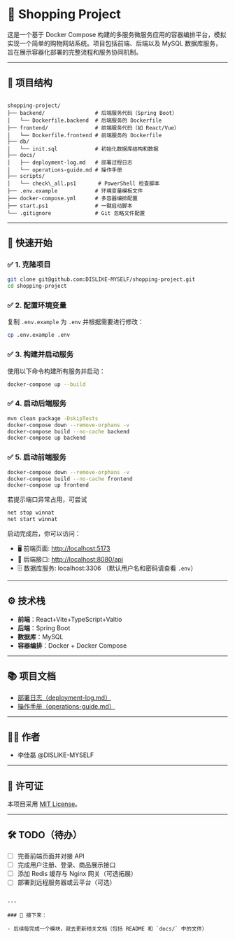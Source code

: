 # 🛒 Shopping Project

这是一个基于 Docker Compose 构建的多服务微服务应用的容器编排平台，模拟实现一个简单的购物网站系统。项目包括前端、后端以及 MySQL 数据库服务，旨在展示容器化部署的完整流程和服务协同机制。

---

## 📁 项目结构

```

shopping-project/
├── backend/                # 后端服务代码（Spring Boot）
│   └── Dockerfile.backend  # 后端服务的 Dockerfile
├── frontend/               # 前端服务代码（如 React/Vue）
│   └── Dockerfile.frontend # 前端服务的 Dockerfile
├── db/
│   └── init.sql            # 初始化数据库结构和数据
├── docs/
│   ├── deployment-log.md   # 部署过程日志
│   └── operations-guide.md # 操作手册
├── scripts/
│   └── check\_all.ps1       # PowerShell 检查脚本
├── .env.example            # 环境变量模板文件
├── docker-compose.yml      # 多容器编排配置
├── start.ps1               # 一键启动脚本
└── .gitignore              # Git 忽略文件配置

```

---

## 🚀 快速开始

### ✅ 1. 克隆项目

```bash
git clone git@github.com:DISLIKE-MYSELF/shopping-project.git
cd shopping-project
```

### ✅ 2. 配置环境变量

复制 `.env.example` 为 `.env` 并根据需要进行修改：

```bash
cp .env.example .env
```

### ✅ 3. 构建并启动服务

使用以下命令构建所有服务并启动：

```bash
docker-compose up --build
```

### ✅ 4. 启动后端服务

```bash
mvn clean package -DskipTests
docker-compose down --remove-orphans -v
docker-compose build --no-cache backend
docker-compose up backend
```

### ✅ 5. 启动前端服务

```bash
docker-compose down --remove-orphans -v
docker-compose build --no-cache frontend
docker-compose up frontend
```

若提示端口异常占用，可尝试

```bash
net stop winnat
net start winnat
```

启动完成后，你可以访问：

- 🖥️ 前端页面: [http://localhost:5173](http://localhost:5173)
- 🔌 后端接口: [http://localhost:8080/api](http://localhost:8080/api)
- 🗄️ 数据库服务: localhost:3306 （默认用户名和密码请查看 `.env`）

---

## ⚙️ 技术栈

- **前端**：React+Vite+TypeScript+Valtio
- **后端**：Spring Boot
- **数据库**：MySQL
- **容器编排**：Docker + Docker Compose

---

## 📚 项目文档

- [部署日志（deployment-log.md）](./docs/deployment-log.md)
- [操作手册（operations-guide.md）](./docs/operations-guide.md)

---

## 👨‍💻 作者

- 李佳磊 @DISLIKE-MYSELF

---

## 🪪 许可证

本项目采用 [MIT License](LICENSE)。

---

## 🛠️ TODO（待办）

- [ ] 完善前端页面并对接 API
- [ ] 完成用户注册、登录、商品展示接口
- [ ] 添加 Redis 缓存与 Nginx 网关（可选拓展）
- [ ] 部署到远程服务器或云平台（可选）

```

---

### 📌 接下来：

- 后续每完成一个模块，就去更新相关文档（包括 README 和 `docs/` 中的文件）

```

```

```
